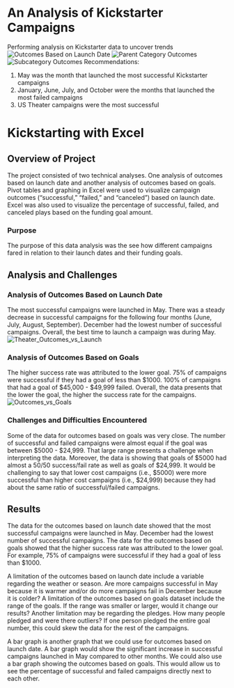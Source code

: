 # An Analysis of Kickstarter Campaigns
Performing analysis on Kickstarter data to uncover trends
![Outcomes Based on Launch Date](https://user-images.githubusercontent.com/107209737/172923447-e8d7cc99-78cf-4186-b5bd-c97114e152e9.png)
![Parent Category Outcomes](https://user-images.githubusercontent.com/107209737/172923476-02a8b86f-b819-4129-ad3c-4c0bbc4d1ed7.png)
![Subcategory Outcomes](https://user-images.githubusercontent.com/107209737/172923512-2895814d-d3a1-4f7b-bfb0-f083491fa3f1.png)
Recommendations:
1. May was the month that launched the most successful Kickstarter campaigns
2. January, June, July, and October were the months that launched the most failed campaigns 
3. US Theater campaigns were the most successful 

# Kickstarting with Excel

## Overview of Project
The project consisted of two technical analyses. One analysis of outcomes based on launch date and another analysis of outcomes based on goals. Pivot tables and graphing in Excel were used to visualize campaign outcomes (“successful,” “failed,” and “canceled”) based on launch date. Excel was also used to visualize the percentage of successful, failed, and canceled plays based on the funding goal amount. 

### Purpose
The purpose of this data analysis was the see how different campaigns fared in relation to their launch dates and their funding goals. 

## Analysis and Challenges

### Analysis of Outcomes Based on Launch Date
The most successful campaigns were launched in May. There was a steady decrease in successful campaigns for the following four months (June, July, August, September). December had the lowest number of successful campaigns. Overall, the best time to launch a campaign was during May. 
![Theater_Outcomes_vs_Launch](https://user-images.githubusercontent.com/107209737/173464745-2df180a0-b7d8-4167-a298-401b586ea8ec.png)

### Analysis of Outcomes Based on Goals
The higher success rate was attributed to the lower goal. 
75% of campaigns were successful if they had a goal of less than $1000. 
100% of campaigns that had a goal of $45,000 - $49,999 failed.
Overall, the data presents that the lower the goal, the higher the success rate for the campaigns. 
![Outcomes_vs_Goals](https://user-images.githubusercontent.com/107209737/173464700-f3847d04-f0d8-4749-8d92-61d78976c222.png)


### Challenges and Difficulties Encountered
Some of the data for outcomes based on goals was very close. The number of successful and failed campaigns were almost equal if the goal was between $5000 - $24,999. That large range presents a challenge when interpreting the data. Moreover, the data is showing that goals of $5000 had almost a 50/50 success/fail rate as well as goals of $24,999. It would be challenging to say that lower cost campaigns (i.e., $5000) were more successful than higher cost campaigns (i.e., $24,999) because they had about the same ratio of successful/failed campaigns.

## Results
The data for the outcomes based on launch date showed that the most successful campaigns were launched in May. December had the lowest number of successful campaigns. The data for the outcomes based on goals showed that the higher success rate was attributed to the lower goal. For example, 75% of campaigns were successful if they had a goal of less than $1000. 

A limitation of the outcomes based on launch date include a variable regarding the weather or season. Are more campaigns successful in May because it is warmer and/or do more campaigns fail in December because it is colder? A limitation of the outcomes based on goals dataset include the range of the goals. If the range was smaller or larger, would it change our results? Another limitation may be regarding the pledges. How many people pledged and were there outliers? If one person pledged the entire goal number, this could skew the data for the rest of the campaigns.  

A bar graph is another graph that we could use for outcomes based on launch date. A bar graph would show the significant increase in successful campaigns launched in May compared to other months. We could also use a bar graph showing the outcomes based on goals. This would allow us to see the percentage of successful and failed campaigns directly next to each other.
